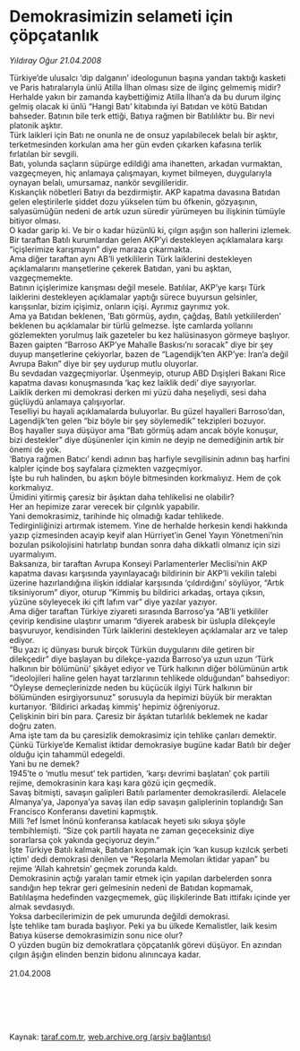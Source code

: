 # Demokrasimizin selameti için çöpçatanlık

*Yıldıray Oğur 21.04.2008*

<div class="taraf_structure_2col_1zq">
<div class="margen_n">



 <p>Türkiye’de ulusalcı ‘dip dalganın’ ideologunun başına yandan taktığı kasketi ve Paris hatıralarıyla ünlü Atilla İlhan olması size de ilginç gelmemiş midir? <br/>
Herhalde yakın bir zamanda kaybettiğimiz Atilla İlhan’a da bu durum ilginç gelmiş olacak ki ünlü “Hangi Batı’ kitabında iyi Batıdan ve kötü Batıdan bahseder. Batının bile terk ettiği, Batıya rağmen bir Batılılıktır bu. Bir nevi platonik aşktır.<br/>
Türk laikleri için Batı ne onunla ne de onsuz yapılabilecek belalı bir aşktır, terketmesinden korkulan ama her gün evden çıkarken kafasına terlik fırlatılan bir sevgili. <br/>
Batı, yolunda saçların süpürge edildiği ama ihanetten, arkadan vurmaktan, vazgeçmeyen, hiç anlamaya çalışmayan, kıymet bilmeyen, duygularıyla oynayan belalı, umursamaz, nankör sevgilileridir.<br/>
Kıskançlık nöbetleri Batıyı da bezdirmiştir. AKP kapatma davasına Batıdan gelen eleştirilerle şiddet dozu yükselen tüm bu öfkenin, gözyaşının, salyasümüğün nedeni de artık uzun süredir yürümeyen bu ilişkinin tümüyle bitiyor olması. <br/>
O kadar garip ki. Ve bir o kadar hüzünlü ki, çılgın aşığın son hallerini izlemek. Bir taraftan Batılı kurumlardan gelen AKP’yi destekleyen açıklamalara karşı “içişlerimize karışmayın” diye maraza çıkarmakta.<br/>
Ama diğer taraftan aynı AB’li yetkililerin Türk laiklerini destekleyen açıklamalarını manşetlerine çekerek Batıdan, yani bu aşktan, vazgeçmemekte. <br/>
Batının içişlerimize karışması değil mesele. Batılılar, AKP’ye karşı Türk laiklerini destekleyen açıklamalar yaptığı sürece buyursun gelsinler, karışsınlar, bizim içişimiz, onların içişi. Ayrımız gayrımız yok.<br/>
Ama ya Batıdan beklenen, ‘Batı görmüş, aydın, çağdaş, Batılı yetkililerden’ beklenen bu açıklamalar bir türlü gelmezse. İşte camlarda yollarını gözlemekten yorulmuş laik gazeteler bu kez halüsinasyon görmeye başlıyor. <br/>
Bazen gaipten “Barroso AKP’ye Mahalle Baskısı’nı soracak” diye bir şey duyup manşetlerine çekiyorlar, bazen de “Lagendijk’ten AKP’ye: İran’a değil Avrupa Bakın” diye bir şey uydurup mutlu oluyorlar.<br/>
Bu sevdadan vazgeçmiyorlar. Üşenmeyip, oturup ABD Dışişleri Bakanı Rice kapatma davası konuşmasında ‘kaç kez laiklik dedi’ diye sayıyorlar. <br/>
Laiklik derken mi demokrasi derken mi yüzü daha neşeliydi, sesi daha güçlüydü anlamaya çalışıyorlar. <br/>
Teselliyi bu hayali açıklamalarda buluyorlar. Bu güzel hayalleri Barroso’dan, Lagendijk’ten gelen “biz böyle bir şey söylemedik” tekzipleri bozuyor. <br/>
Boş hayaller suya düşüyor ama “Batı görmüş adam ancak böyle konuşur, bizi destekler” diye düşünenler için kimin ne deyip ne demediğinin artık bir önemi de yok. <br/>
‘Batıya rağmen Batıcı’ kendi adının baş harfiyle sevgilisinin adının baş harfini kalpler içinde boş sayfalara çizmekten vazgeçmiyor. <br/>
İşte bu ruh halinden, bu aşkın böyle bitmesinden korkmalıyız. Hem de çok korkmalıyız.<br/>
Ümidini yitirmiş çaresiz bir âşıktan daha tehlikelisi ne olabilir? <br/>
Her an hepimize zarar verecek bir çılgınlık yapabilir.<br/>
Yani demokrasimiz, tarihinde hiç olmadığı kadar tehlikede.<br/>
Tedirginliğinizi artırmak istemem. Yine de herhalde herkesin kendi hakkında yazıp çizmesinden acayip keyif alan Hürriyet’in Genel Yayın Yönetmeni’nin bozulan psikolojisini hatırlatıp bundan sonra daha dikkatli olmanız için sizi uyarmalıyım.<br/>
Baksanıza, bir taraftan Avrupa Konseyi Parlamenterler Meclisi’nin AKP kapatma davası karşısında yayınlayacağı bildirinin bir AKP’li vekilin talebi üzerine hazırlandığına ilişkin iddialar karşısında ‘çıldırdığını’ söylüyor, “Artık tiksiniyorum” diyor, oturup “Kimmiş bu bildirici arkadaş, ortaya çıksın, yüzüne söyleyecek iki çift lafım var” diye yazılar yazıyor. <br/>
Ama diğer taraftan Türkiye ziyareti sırasında Barroso’ya “AB’li yetkililer çevirip kendisine ulaştırır umarım “diyerek arabesk bir üslupla dilekçeyle başvuruyor, kendisinden Türk laiklerini destekleyen açıklamalar arz ve talep ediyor.<br/>
“Bu yazı iç dünyası buruk birçok Türkün duygularını dile getiren bir dilekçedir” diye başlayan bu dilekçe-yazıda Barroso’ya uzun uzun ‘Türk halkının bir bölümünü’ şikâyet ediyor ve Türk halkının diğer bölümünün artık “ideolojileri haline gelen hayat tarzlarının tehlikede olduğundan” bahsediyor: “Öyleyse demeçlerinizde neden bu küçücük ilgiyi Türk halkının bir bölümünden esirgiyorsunuz” sorusuyla da hepimizi büyük bir meraktan kurtarıyor. ‘Bildirici arkadaş kimmiş’ hepimiz öğreniyoruz.<br/>
Çelişkinin biri bin para. Çaresiz bir âşıktan tutarlılık beklemek ne kadar doğru zaten.<br/>
Ama işte tam da bu çaresizlik demokrasimiz için tehlike çanları demektir.<br/>
Çünkü Türkiye’de Kemalist iktidar demokrasiye bugüne kadar Batılı bir değer olduğu için tahammül edegeldi. <br/>
Yani bu ne demek? <br/>
1945’te o ‘mutlu mesut’ tek partiden, ‘karşı devrimi başlatan’ çok partili rejime, demokrasinin kara kaşı kara gözü için geçmedik.<br/>
Savaş bitmişti, savaşın galipleri Batılı parlamenter demokrasilerdi. Alelacele Almanya’ya, Japonya’ya savaş ilan edip savaşın galiplerinin toplandığı San Francisco Konferansı davetini kapmıştık.<br/>
Milli ?ef İsmet İnönü konferansa katılacak heyeti sıkı sıkıya şöyle tembihlemişti. “Size çok partili hayata ne zaman geçeceksiniz diye sorarlarsa çok yakında geçiyoruz deyin.” <br/>
İşte Türkiye Batılı kalmak, Batıdan kopmamak için ‘kan kusup kızılcık şerbeti içtim’ dedi demokrasi denilen ve “Reşolarla Memoları iktidar yapan” bu rejime ‘Allah kahretsin’ geçmek zorunda kaldı.<br/>
Demokrasinin açtığı yaraları tamir etmek için yapılan darbelerden sonra sandığın hep tekrar geri gelmesinin nedeni de Batıdan kopmamak, Batılılaşma hedefinden vazgeçmemek, güç ilişkilerinde Batı ittifakı içinde yer almak sevdasıydı. <br/>
Yoksa darbecilerimizin de pek umurunda değildi demokrasi.<br/>
İşte tehlike tam burada başlıyor. Peki ya bu ülkede Kemalistler, laik kesim Batıya küserse demokrasimizin sonu nice olur? <br/>
O yüzden bugün biz demokratlara çöpçatanlık görevi düşüyor. En azından çılgın âşığın elinden benzin bidonu alınıncaya kadar.<br/>
<br/>
21.04.2008</p>
<br/>
<br/>
<br/>



<br/>


<div id="taraf_not">
</div>

</div>


</div>

Kaynak: [taraf.com.tr](http://www.taraf.com.tr:80/makale/465.htm), [web.archive.org (arşiv bağlantısı)](http://web.archive.org/web/20090913021356/http://www.taraf.com.tr:80/makale/465.htm)
